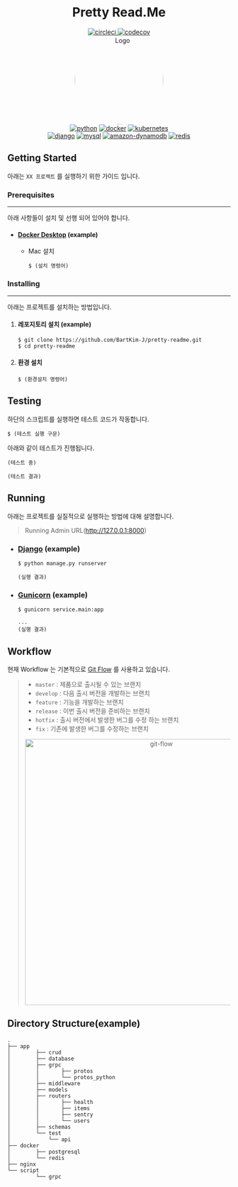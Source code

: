 <div id="header" align="center">
  <h1>Pretty Read.Me</h1>
  <a href="https://circleci.com/gh/EineBlume/chatie-server/tree/master">
    <img src="https://circleci.com/gh/BartKim-J/pretty-readme/tree/master.svg?style=shield" alt="circleci" />
    <img src="https://codecov.io/gh/BartKim-J/pretty-readme/branch/master/graph/badge.svg?token=lfCT6WAgUr" alt="codecov">
  </a>
  <div style="max-width: 100%; border-radius: 50%; overflow: hidden">
    <img style="max-width: 100%; border-radius: 50%; overflow: hidden" src="https://avatars.githubusercontent.com/u/36470472?v=4" width="200" height="200" alt="Logo">
  </div>
  <div id="main">
    <a href="#" target="_blank"><img src="https://img.shields.io/badge/Python%203.7%20-3776AB.svg?style=flat&logo=Python&logoColor=white" alt="python" /></a>
    <a href="#" target="_blank"><img src="https://img.shields.io/badge/Docker-2496ED?style=flat&logo=Docker&logoColor=white" alt="docker" /></a>
    <a href="#" target="_blank"><img src="https://img.shields.io/badge/Kubernetes-326CE5?style=flat&logo=Kubernetes&logoColor=white" alt="kubernetes" /></a>
  </div>
  <div id="sub">
    <a href="#" target="_blank"><img src="https://img.shields.io/badge/Django%202.2-092E20?style=flat&logo=Django&logoColor=white" alt="django" /></a>
    <a href="#" target="_blank"><img src="https://img.shields.io/badge/MySQL-4479A1?style=flat&logo=Mysql&logoColor=white" alt="mysql" /></a>
    <a href="#" target="_blank"><img src="https://img.shields.io/badge/Amazon%20DynamoDB-4053D6?style=flat&logo=Amazon%20DynamoDB&logoColor=white" alt="amazon-dynamodb" /></a>
    <a href="#" target="_blank"><img src="https://img.shields.io/badge/Redis-DC382D?style=flat&logo=Redis&logoColor=white" alt="redis" /></a>
  </div>
</div>


## Getting Started

아래는 `XX 프로젝트` 를 실행하기 위한 가이드 입니다.

### Prerequisites

---
아래 사항들이 설치 및 선행 되어 있어야 합니다.
* #### [Docker Desktop](https://www.docker.com/products/docker-desktop) (example)
    * Mac 설치
        ```
        $ (설치 명령어)
        ```
### Installing

---
아래는 프로젝트를 설치하는 방법입니다.
1. #### 레포지토리 설치 (example)
    ```
    $ git clone https://github.com/BartKim-J/pretty-readme.git 
    $ cd pretty-readme
    ```
2. #### 환경 설치
    ```
    $ (환경설치 명령어)
    ```

## Testing
하단의 스크립트를 실행하면 테스트 코드가 작동합니다.
```
$ (테스트 실행 구문)
```
아래와 같이 테스트가 진행됩니다.
```
(테스트 중)
```
```
(테스트 결과)
```

## Running
아래는 프로젝트를 실질적으로 실행하는 방법에 대해 설명합니다.

> Running Admin URL(http://127.0.0.1:8000) 
> 
> 

* ### [Django](https://docs.djangoproject.com/ko/2.1/intro/tutorial01/#the-development-server) (example)
    ```
    $ python manage.py runserver
    ```
    ```
    (실행 결과)
    ```

* ### [Gunicorn](https://docs.gunicorn.org/en/stable/) (example)
    ```
    $ gunicorn service.main:app
    ```
    ```
    ...
    (실행 결과)
    ```

## Workflow
현재 Workflow 는 기본적으로 [Git Flow](https://techblog.woowahan.com/2553/) 를 사용하고 있습니다.
> * `master` : 제품으로 출시될 수 있는 브랜치
> * `develop` : 다음 출시 버전을 개발하는 브랜치
> * `feature` : 기능을 개발하는 브랜치
> * `release` : 이번 출시 버전을 준비하는 브랜치
> * `hotfix` : 출시 버전에서 발생한 버그를 수정 하는 브랜치
> * `fix` : 기존에 발생한 버그를 수정하는 브랜치
>
>
> <div align="center"> <img src="https://user-images.githubusercontent.com/36470472/128487175-e5d28ce3-b5b7-48f2-914d-4b9383277986.png" width="600" alt="git-flow" /></div>

## Directory Structure(example)
```
.
├── app
│        ├── crud
│        ├── database
│        ├── grpc
│        │       ├── protos
│        │       └── protos_python
│        ├── middleware
│        ├── models
│        ├── routers
│        │       ├── health
│        │       ├── items
│        │       ├── sentry
│        │       └── users
│        ├── schemas
│        └── test
│            └── api
├── docker
│        ├── postgresql
│        └── redis
├── nginx
└── script
         └── grpc


```
